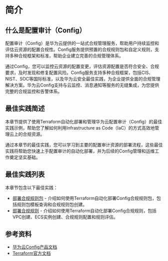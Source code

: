 # 简介

## 什么是配置审计（Config）

配置审计（Config）是华为云提供的一站式合规管理服务，帮助用户持续监控和评估云资源的配置合规性。Config服务提供预置的合规规则包和自定义规则，支持多种合规框架和标准，帮助企业建立完善的合规管理体系。

通过Config，您可以监控云资源的配置变更，评估资源配置是否符合安全、合规要求，及时发现和修复配置风险。Config服务支持多种合规框架，包括CIS、NIST、SOC等国际标准，以及华为云安全最佳实践，为企业提供全面的合规管理解决方案。华为云Config支持与云监控、消息通知等服务的无缝集成，为您提供完整的合规监控和告警体系。

## 最佳实践简述

本章节提供了使用Terraform自动化部署和管理华为云配置审计（Config）的最佳实践示例，帮助您了解如何利用Infrastructure as Code（IaC）的方式高效地管理云上的合规资源。

通过本章节的最佳实践，您可以学习到主要的配置审计资源的部署流程，这些最佳实践将帮助您快速上手配置审计的自动化部署，并为后续的Config管理和运维工作奠定坚实基础。

## 最佳实践列表

本章节包含以下最佳实践：

* [部署合规规则包](compliance_package.md) - 介绍如何使用Terraform自动化部署Config合规规则包，包括规则包模板查询和合规规则包创建。
* [部署合规规则](compliance_rule.md) - 介绍如何使用Terraform自动化部署Config合规规则，包括VPC创建、ECS实例创建、合规规则配置和规则评估。

## 参考资料

- [华为云Config产品文档](https://support.huaweicloud.com/rms/index.html)
- [Terraform官方文档](https://www.terraform.io/docs/index.html)
